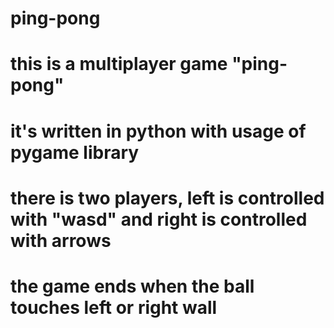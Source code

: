 # ping-pong
# this is a multiplayer game "ping-pong"
# it's written in python with usage of pygame library
# there is two players, left is controlled with "wasd" and right is controlled with arrows
# the game ends when the ball touches left or right wall
